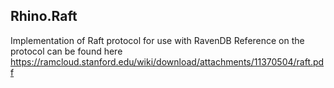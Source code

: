 Rhino.Raft
----------
Implementation of Raft protocol for use with RavenDB 
Reference on the protocol can be found here https://ramcloud.stanford.edu/wiki/download/attachments/11370504/raft.pdf
